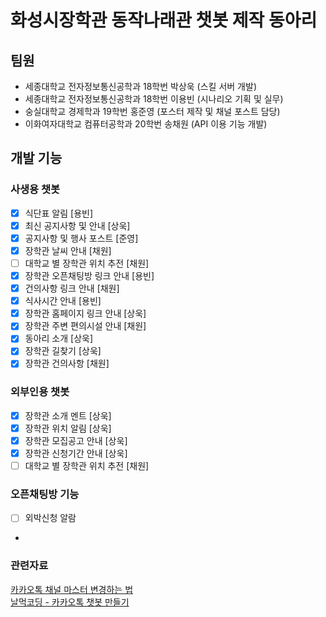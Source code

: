 # 화성시장학관 동작나래관 챗봇 제작 동아리

## 팀원
- 세종대학교 전자정보통신공학과 18학번 박상욱 (스킬 서버 개발)
- 세종대학교 전자정보통신공학과 18학번 이용빈 (시나리오 기획 및 실무)
- 숭실대학교 경제학과 19학번 홍준영 (포스터 제작 및 채널 포스트 담당)
- 이화여자대학교 컴퓨터공학과 20학번 송채원 (API 이용 기능 개발)

## 개발 기능
### 사생용 챗봇
- [X] 식단표 알림 [용빈]
- [X] 최신 공지사항 및  안내 [상욱]
- [X] 공지사항 및 행사 포스트 [준영]  
- [X] 장학관 날씨 안내 [채원]
- [ ] 대학교 별 장학관 위치 추전 [채원]
- [X] 장학관 오픈채팅방 링크 안내 [용빈]
- [X] 건의사항 링크 안내 [채원]
- [X] 식사시간 안내 [용빈]
- [X] 장학관 홈페이지 링크 안내 [상욱]
- [X] 장학관 주변 편의시설 안내 [채원]
- [X] 동아리 소개 [상욱]
- [X] 장학관 길찾기 [상욱]
- [X] 장학관 건의사항 [채원]

### 외부인용 챗봇
- [X] 장학관 소개 멘트 [상욱]
- [X] 장학관 위치 알림 [상욱]
- [X] 장학관 모집공고 안내 [상욱]
- [X] 장학관 신청기간 안내 [상욱]
- [ ] 대학교 별 장학관 위치 추전 [채원]

### 오픈채팅방 기능
- [ ] 외박신청 알람

+ ~~~머신러닝을 이용한 챗봇 학습 기능~~~

### 관련자료
[카카오톡 채널 마스터 변경하는 법][1]<br>
[날먹코딩 - 카카오톡 챗봇 만들기][2]


[1]:https://m.blog.naver.com/kysu3257/221832410473
[2]:https://www.youtube.com/channel/UCx3JSz_bDF7AXe2VFAEUVEA/videos

